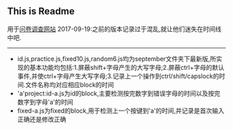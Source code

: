 ## This is Readme
用于[问卷调查网站](https://rucsb.au1.qualtrics.com/)
2017-09-19:之前的版本记录过于混乱,就让他们迷失在时间线中吧.
***
* id.js,practice.js,fixed10.js,random6.js均为september文件夹下最新版,所实现的基本功能均包括:1.屏蔽shift+字母产生的大写字母;2.屏蔽ctrl+字母的默认事件,并使ctrl+字母产生大写字母;3.记录上一个操作到ctrl/shift/capslock的时间.文件名称均对应相应block的时间
* 'a'project:id-a.js为id的block,主要检测按完数字到错误字母的时间以及按完数字到字母'a'的时间
* fixed-a.js为fixed的block,用于检测上一个按键到'a'的时间,并记录是首次输入正确还是修改正确
